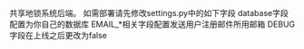 共享地锁系统后端。
如需部署请先修改settings.py中的如下字段
database字段配置为你自己的数据库
EMAIL_*相关字段配置发送用户注册邮件所用邮箱
DEBUG字段在上线之后更改为false

